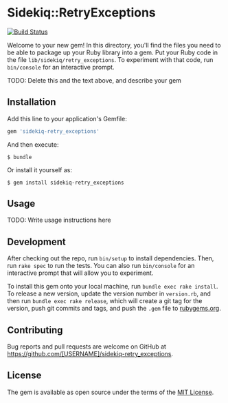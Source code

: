 # Sidekiq::RetryExceptions

[![Build Status](https://travis-ci.org/grepme/sidekiq-retry_exceptions.svg?branch=master)](https://travis-ci.org/grepme/sidekiq-retry_exceptions)

Welcome to your new gem! In this directory, you'll find the files you need to be able to package up your Ruby library into a gem. Put your Ruby code in the file `lib/sidekiq/retry_exceptions`. To experiment with that code, run `bin/console` for an interactive prompt.

TODO: Delete this and the text above, and describe your gem

## Installation

Add this line to your application's Gemfile:

```ruby
gem 'sidekiq-retry_exceptions'
```

And then execute:

    $ bundle

Or install it yourself as:

    $ gem install sidekiq-retry_exceptions

## Usage

TODO: Write usage instructions here

## Development

After checking out the repo, run `bin/setup` to install dependencies. Then, run `rake spec` to run the tests. You can also run `bin/console` for an interactive prompt that will allow you to experiment.

To install this gem onto your local machine, run `bundle exec rake install`. To release a new version, update the version number in `version.rb`, and then run `bundle exec rake release`, which will create a git tag for the version, push git commits and tags, and push the `.gem` file to [rubygems.org](https://rubygems.org).

## Contributing

Bug reports and pull requests are welcome on GitHub at https://github.com/[USERNAME]/sidekiq-retry_exceptions.


## License

The gem is available as open source under the terms of the [MIT License](http://opensource.org/licenses/MIT).
